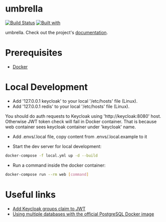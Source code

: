# umbrella

[![Build Status](https://travis-ci.org/shuryhin-oleksandr/umbrella.svg?branch=master)](https://travis-ci.org/shuryhin-oleksandr/umbrella)
[![Built with](https://img.shields.io/badge/Built_with-Cookiecutter_Django_Rest-F7B633.svg)](https://github.com/agconti/cookiecutter-django-rest)

umbrella. Check out the project's [documentation](http://shuryhin-oleksandr.github.io/umbrella/).

# Prerequisites

- [Docker](https://docs.docker.com/docker-for-mac/install/)  

# Local Development

- Add '127.0.0.1 keycloak' to your local '/etc/hosts' file (Linux).
- Add '127.0.0.1 redis' to your local '/etc/hosts' file (Linux).

You should do auth requests to Keycloak using 'http://keycloak:8080' host.
Otherwise JWT token check will fail in Docker container. 
That is because web container sees keycloak container under 'keycloak' name.

- Add .envs/.local file, copy content from .envs/.local.example to it


- Start the dev server for local development:
```bash
docker-compose -f local.yml up -d --build
```

- Run a command inside the docker container:

```bash
docker-compose run --rm web [command]
```

# Useful links

- [Add Keycloak groups claim to JWT](ttps://stackoverflow.com/questions/56362197/keycloak-oidc-retrieve-user-groups-attributes)
- [Using multiple databases with the official PostgreSQL Docker image](https://github.com/mrts/docker-postgresql-multiple-databases)
